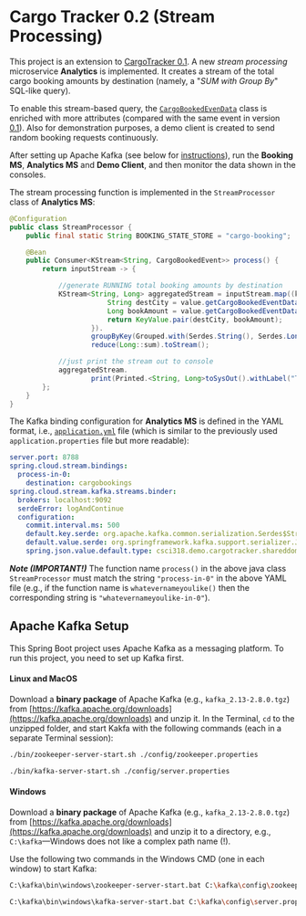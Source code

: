 # Cargo Tracker 0.2 (Stream Processing)

This project is an extension to [CargoTracker 0.1](https://github.com/gxshub/cargo-tracker-0.1/tree/v2).
A new _stream processing_ microservice **Analytics** is implemented. 
It creates a stream of the total cargo booking amounts by destination
(namely, a "_SUM with Group By_" SQL-like query).

To enable this stream-based query, the [`CargoBookedEvenData`](./bookingms/src/main/java/csci318/demo/cargotracker/shareddomain/events/CargoBookedEventData.java) class is enriched with more attributes (compared with the same event in version [0.1](https://github.com/gxshub/cargo-tracker-0.1/tree/v2)).
Also for demonstration purposes, a demo client is created to send random booking requests continuously.

After setting up Apache Kafka (see below for [instructions](./README.md#apache-kafka-setup)), run the **Booking MS**, **Analytics MS** and **Demo Client**, 
and then monitor the data shown in the consoles.

The stream processing function is implemented in the `StreamProcessor` class of **Analytics MS**:
```java
@Configuration
public class StreamProcessor {
    public final static String BOOKING_STATE_STORE = "cargo-booking";

    @Bean
    public Consumer<KStream<String, CargoBookedEvent>> process() {
        return inputStream -> {

            //generate RUNNING total booking amounts by destination
            KStream<String, Long> aggregatedStream = inputStream.map((key, value) -> {
                        String destCity = value.getCargoBookedEventData().getDestLocation();
                        Long bookAmount = value.getCargoBookedEventData().getBookingAmount().longValue();
                        return KeyValue.pair(destCity, bookAmount);
                    }).
                    groupByKey(Grouped.with(Serdes.String(), Serdes.Long())).
                    reduce(Long::sum).toStream();

            //just print the stream out to console
            aggregatedStream.
                    print(Printed.<String, Long>toSysOut().withLabel("Total booking amount by destination"));
        };
    }
}
```
The Kafka binding configuration for **Analytics MS** is defined in the YAML format, i.e., [`application.yml`](./analyticsms/src/main/resources/application.yml) file (which is similar to the previously used `application.properties` file but more readable):
```yaml
server.port: 8788
spring.cloud.stream.bindings:
  process-in-0:
    destination: cargobookings
spring.cloud.stream.kafka.streams.binder:
  brokers: localhost:9092
  serdeError: logAndContinue
  configuration:
    commit.interval.ms: 500
    default.key.serde: org.apache.kafka.common.serialization.Serdes$StringSerde
    default.value.serde: org.springframework.kafka.support.serializer.JsonSerde
    spring.json.value.default.type: csci318.demo.cargotracker.shareddomain.events.CargoBookedEvent
```
***Note (IMPORTANT!)*** The function name `process()` in the above java class `StreamProcessor` must match the string `"process-in-0"` in the above YAML file
(e.g., if the function name is `whatevernameyoulike()` then the corresponding string is `"whatevernameyoulike-in-0"`).

## Apache Kafka Setup
This Spring Boot project uses Apache Kafka as a messaging platform.
To run this project, you need to set up Kafka first.

#### Linux and MacOS
Download a **binary package** of Apache Kafka (e.g., `kafka_2.13-2.8.0.tgz`) from
[https://kafka.apache.org/downloads](https://kafka.apache.org/downloads)
and unzip it.
In the Terminal, `cd` to the unzipped folder, and start Kakfa with the following commands (each in a separate Terminal session):
```bash
./bin/zookeeper-server-start.sh ./config/zookeeper.properties
```
```bash
./bin/kafka-server-start.sh ./config/server.properties
```

#### Windows
Download a **binary package** of Apache Kafka (e.g., `kafka_2.13-2.8.0.tgz`) from
[https://kafka.apache.org/downloads](https://kafka.apache.org/downloads)
and unzip it to a directory, e.g., `C:\kafka`&mdash;Windows does not like a complex path name (!).

<!--
In the configuration file `C:\kafka\config\zookeeper.properties`, comment out the line `"dataDir=/tmp/zookeeper"`. In `C:\kafka\config\server.properties`, change the line `"log.dirs=/tmp/kafka-logs"` to `"log.dirs=.kafka-logs"`.
-->

Use the following two commands in the Windows CMD (one in each window) to start Kafka:
```bash
C:\kafka\bin\windows\zookeeper-server-start.bat C:\kafka\config\zookeeper.properties
```
```bash
C:\kafka\bin\windows\kafka-server-start.bat C:\kafka\config\server.properties
```

